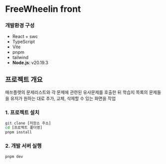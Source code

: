 # FreeWheelin front

### 개발환경 구성

- React + swc
- TypeScript
- Vite
- pnpm
- tailwind
- **Node.js**: v20.19.3

## 프로젝트 개요

매쓰플랫의 문제리스트와 각 문제에 관련된 유사문제를 호출한 뒤 학습지 목록의 문제들을 유저가 원하는 대로 추가, 교체, 삭제할 수 있는 화면을 작업

### 1. 프로젝트 설치

```bash
git clone [저장소 주소]
cd [프로젝트 폴더명]
pnpm install
```

### 2. 개발 서버 실행

```bash
pnpm dev
```
